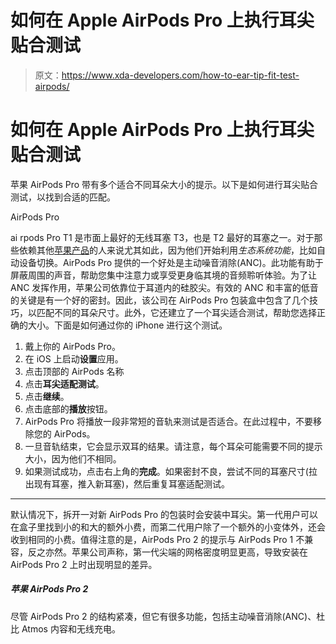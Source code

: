 # 如何在 Apple AirPods Pro 上执行耳尖贴合测试

> 原文：<https://www.xda-developers.com/how-to-ear-tip-fit-test-airpods/>

# 如何在 Apple AirPods Pro 上执行耳尖贴合测试

苹果 AirPods Pro 带有多个适合不同耳朵大小的提示。以下是如何进行耳尖贴合测试，以找到合适的匹配。

AirPods Pro

ai rpods Pro T1 是市面上最好的无线耳塞 T3，也是 T2 最好的耳塞之一。对于那些依赖其他[苹果产品](https://www.xda-developers.com/apple-holiday-gift-guide/)的人来说尤其如此，因为他们开始利用*生态系统功能*，比如自动设备切换。AirPods Pro 提供的一个好处是主动噪音消除(ANC)。此功能有助于屏蔽周围的声音，帮助您集中注意力或享受更身临其境的音频聆听体验。为了让 ANC 发挥作用，苹果公司依靠位于耳道内的硅胶尖。有效的 ANC 和丰富的低音的关键是有一个好的密封。因此，该公司在 AirPods Pro 包装盒中包含了几个技巧，以匹配不同的耳朵尺寸。此外，它还建立了一个耳尖适合测试，帮助您选择正确的大小。下面是如何通过你的 iPhone 进行这个测试。

1.  戴上你的 AirPods Pro。
2.  在 iOS 上启动**设置**应用。
3.  点击顶部的 AirPods 名称
4.  点击**耳尖适配测试**。
5.  点击**继续**。
6.  点击底部的**播放**按钮。
7.  AirPods Pro 将播放一段非常短的音轨来测试是否适合。在此过程中，不要移除您的 AirPods。
8.  一旦音轨结束，它会显示双耳的结果。请注意，每个耳朵可能需要不同的提示大小，因为他们不相同。
9.  如果测试成功，点击右上角的**完成**。如果密封不良，尝试不同的耳塞尺寸(拉出现有耳塞，推入新耳塞)，然后重复耳塞适配测试。

* * *

默认情况下，拆开一对新 AirPods Pro 的包装时会安装中耳尖。第一代用户可以在盒子里找到小的和大的额外小费，而第二代用户除了一个额外的小变体外，还会收到相同的小费。值得注意的是，AirPods Pro 2 的提示与 AirPods Pro 1 不兼容，反之亦然。苹果公司声称，第一代尖端的网格密度明显更高，导致安装在 AirPods Pro 2 上时出现明显的差异。

##### 苹果 AirPods Pro 2

尽管 AirPods Pro 2 的结构紧凑，但它有很多功能，包括主动噪音消除(ANC)、杜比 Atmos 内容和无线充电。